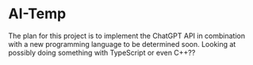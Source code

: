 # AI-Temp
The plan for this project is to implement the ChatGPT API in combination with a new programming language to be determined soon. Looking at possibly
doing something with TypeScript or even C++??
